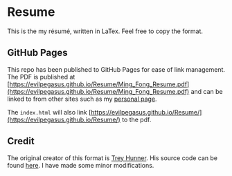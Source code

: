# Resume
This is the my résumé, written in LaTex. Feel free to copy the format.

## GitHub Pages
This repo has been published to GitHub Pages for ease of link management. The PDF is published at [https://evilpegasus.github.io/Resume/Ming_Fong_Resume.pdf](https://evilpegasus.github.io/Resume/Ming_Fong_Resume.pdf) and can be linked to from other sites such as my [personal page](http://evilpegasus.github.io/).

The `index.html` will also link [https://evilpegasus.github.io/Resume/](https://evilpegasus.github.io/Resume/) to the pdf.

## Credit
The original creator of this format is [Trey Hunner](https://github.com/treyhunner). His source code can be found [here](https://github.com/treyhunner/resume). I have made some minor modifications.
